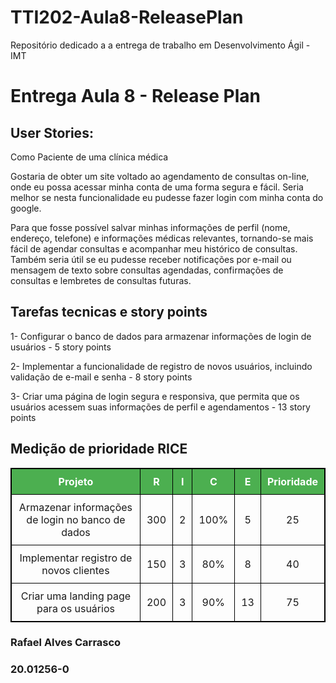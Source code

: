 # TTI202-Aula8-ReleasePlan
Repositório dedicado a a entrega de trabalho em Desenvolvimento Ágil - IMT

# Entrega Aula 8 - Release Plan

## User Stories:

Como Paciente de uma clínica médica

Gostaria de obter um site voltado ao agendamento de consultas on-line, onde eu possa acessar minha conta de uma forma segura e fácil. Seria melhor se nesta funcionalidade eu pudesse fazer login com minha conta do google.

Para que fosse possível salvar minhas informações de perfil (nome, endereço, telefone) e informações médicas relevantes, tornando-se mais fácil de agendar consultas e acompanhar meu histórico de consultas. Também seria útil se eu pudesse receber notificações por e-mail ou mensagem de texto sobre consultas agendadas, confirmações de consultas e lembretes de consultas futuras.

## Tarefas tecnicas e story points

1- Configurar o banco de dados para armazenar informações de login de usuários - 5 story points

2- Implementar a funcionalidade de registro de novos usuários, incluindo validação de e-mail e senha - 8 story points

3- Criar uma página de login segura e responsiva, que permita que os usuários acessem suas informações de perfil e agendamentos - 13 story points

## Medição de prioridade RICE

<!DOCTYPE html>
<html>
  <head>
    <title>Tabela RICE</title>
    <style>
      table, th, td {
        border: 1px solid black;
        border-collapse: collapse;
      }
      th, td {
        padding: 10px;
        text-align: center;
      }
      th {
        background-color: #4CAF50;
        color: white;
      }
    </style>
  </head>
  <body>
    <table>
      <tr>
        <th>Projeto</th>
        <th>R</th>
        <th>I</th>
        <th>C</th>
        <th>E</th>
        <th>Prioridade</th>
      </tr>
      <tr>
        <td>Armazenar informações de login no banco de dados</td>
        <td>300</td>
        <td>2</td>
        <td>100%</td>
        <td>5</td>
        <td>25</td>
      </tr>
      <tr>
        <td>Implementar registro de novos clientes</td>
        <td>150</td>
        <td>3</td>
        <td>80%</td>
        <td>8</td>
        <td>40</td>
      </tr>
      <tr>
        <td>Criar uma landing page para os usuários</td>
        <td>200</td>
        <td>3</td>
        <td>90%</td>
        <td>13</td>
        <td>75</td>
      </tr>
    </table>
  </body>
</html>


### Rafael Alves Carrasco

### 20.01256-0